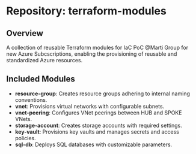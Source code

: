 # Repository: terraform-modules

## Overview

A collection of reusable Terraform modules for IaC PoC @Marti Group for new Azure Subcscriptions, enabling the provisioning of reusable and standardized Azure resources.

## Included Modules

- **resource-group**: Creates resource groups adhering to internal naming conventions.
- **vnet**: Provisions virtual networks with configurable subnets.
- **vnet-peering**: Configures VNet peerings between HUB and SPOKE VNets.
- **storage-account**: Creates storage accounts with required settings.
- **key-vault**: Provisions key vaults and manages secrets and access policies.
- **sql-db**: Deploys SQL databases with customizable parameters.
